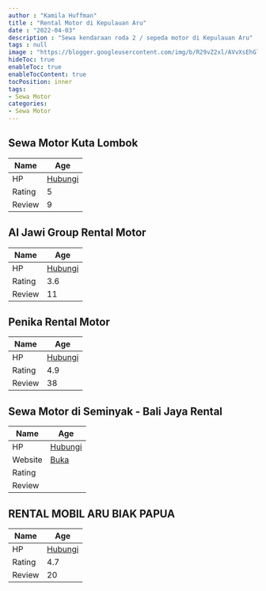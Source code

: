 ```yaml
---
author : "Kamila Huffman"
title : "Rental Motor di Kepulauan Aru"
date : "2022-04-03"
description : "Sewa kendaraan roda 2 / sepeda motor di Kepulauan Aru"
tags : null
image : "https://blogger.googleusercontent.com/img/b/R29vZ2xl/AVvXsEhGlA7MO5ukjgEK5fFPaXiKXTZeKmdkKYcJRJPBZ8b1-LGchny8V21k6YYNAz-N7guvuzlbWxFn07Y3zvy_RwYglor3MBXtCS3hFXhNu9Ho2pJ3CJI6bJoj1fbTxTxqmXZlHxFygS6neoKi5A2zRki28Eikwu-3H0BbDdivq4FTSsShFXhR0WHt8-TLMw/w300-h200/rental-motor-di-kepulauan-aru.png"
hideToc: true
enableToc: true
enableTocContent: true
tocPosition: inner
tags:
- Sewa Motor
categories:
- Sewa Motor
---
```



## Sewa Motor Kuta Lombok

Name | Age
--------|------
HP | [Hubungi](https://pcandroidplayer.blogspot.com/?clayads=https://getnumber.ndower.dev?phone=MDgxOTA3OTA2OTk2)
Rating | 5
Review | 9


## Al Jawi Group Rental Motor

Name | Age
--------|------
HP | [Hubungi](https://pcandroidplayer.blogspot.com/?clayads=https://getnumber.ndower.dev?phone=MDg1NjQzNzQ5MDIz)
Rating | 3.6
Review | 11


## Penika Rental Motor

Name | Age
--------|------
HP | [Hubungi](https://pcandroidplayer.blogspot.com/?clayads=https://getnumber.ndower.dev?phone=MDg1ODc4NTExMjky)
Rating | 4.9
Review | 38


## Sewa Motor di Seminyak - Bali Jaya Rental

Name | Age
--------|------
HP | [Hubungi](https://pcandroidplayer.blogspot.com/?clayads=https://getnumber.ndower.dev?phone=MDgxOTk5MDA5MDkw)
Website | [Buka](https://pcandroidplayer.blogspot.com/?clayads=aHR0cHM6Ly93d3cuc2V3YW1vdG9yYmFsaS5jby5pZC8=) 
Rating | 
Review | 


## RENTAL MOBIL ARU BIAK PAPUA

Name | Age
--------|------
HP | [Hubungi](https://pcandroidplayer.blogspot.com/?clayads=https://getnumber.ndower.dev?phone=MDgxMjQ3Nzc3NzYw)
Rating | 4.7
Review | 20


